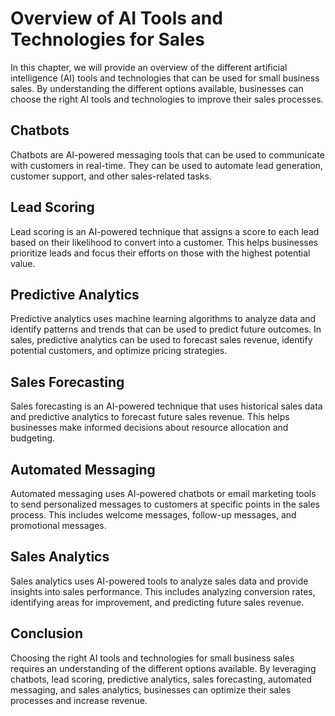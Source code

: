 Overview of AI Tools and Technologies for Sales
==================================================================================================================

In this chapter, we will provide an overview of the different artificial intelligence (AI) tools and technologies that can be used for small business sales. By understanding the different options available, businesses can choose the right AI tools and technologies to improve their sales processes.

Chatbots
--------

Chatbots are AI-powered messaging tools that can be used to communicate with customers in real-time. They can be used to automate lead generation, customer support, and other sales-related tasks.

Lead Scoring
------------

Lead scoring is an AI-powered technique that assigns a score to each lead based on their likelihood to convert into a customer. This helps businesses prioritize leads and focus their efforts on those with the highest potential value.

Predictive Analytics
--------------------

Predictive analytics uses machine learning algorithms to analyze data and identify patterns and trends that can be used to predict future outcomes. In sales, predictive analytics can be used to forecast sales revenue, identify potential customers, and optimize pricing strategies.

Sales Forecasting
-----------------

Sales forecasting is an AI-powered technique that uses historical sales data and predictive analytics to forecast future sales revenue. This helps businesses make informed decisions about resource allocation and budgeting.

Automated Messaging
-------------------

Automated messaging uses AI-powered chatbots or email marketing tools to send personalized messages to customers at specific points in the sales process. This includes welcome messages, follow-up messages, and promotional messages.

Sales Analytics
---------------

Sales analytics uses AI-powered tools to analyze sales data and provide insights into sales performance. This includes analyzing conversion rates, identifying areas for improvement, and predicting future sales revenue.

Conclusion
----------

Choosing the right AI tools and technologies for small business sales requires an understanding of the different options available. By leveraging chatbots, lead scoring, predictive analytics, sales forecasting, automated messaging, and sales analytics, businesses can optimize their sales processes and increase revenue.
